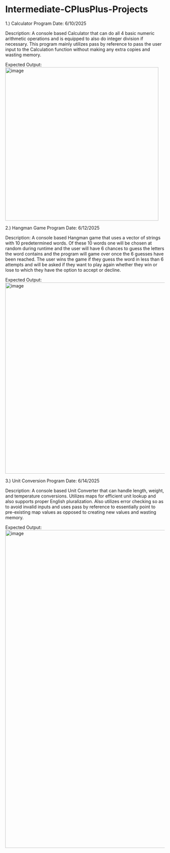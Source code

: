 # Intermediate-CPlusPlus-Projects

1.) Calculator Program
Date: 6/10/2025

Description: A console based Calculator that can do all 4 basic numeric arithmetic operations
and is equipped to also do integer division if necessary. This program mainly utilizes pass by
reference to pass the user input to the Calculation function without making any extra copies
and wasting memory.

Expected Output:
<img width="484" alt="image" src="https://github.com/user-attachments/assets/2eafee3d-de78-430f-91c7-28b1d3643d0b" />

2.) Hangman Game Program
Date: 6/12/2025

Description: A console based Hangman game that uses a vector of strings with 10 predetermined
words. Of these 10 words one will be chosen at random during runtime and the user will have
6 chances to guess the letters the word contains and the program will game over once the 6
guesses have been reached. The user wins the game if they guess the word in less than 6 attempts
and will be asked if they want to play again whether they win or lose to which they have the option
to accept or decline.

Expected Output:
<img width="603" alt="image" src="https://github.com/user-attachments/assets/988bff10-61b5-4f36-b8aa-7bb8ffdaed5c" />

3.) Unit Conversion Program
Date: 6/14/2025

Description: A console based Unit Converter that can handle length, weight, and temperature conversions.
Utilizes maps for efficient unit lookup and also supports proper English pluralization. Also utilizes error
checking so as to avoid invalid inputs and uses pass by reference to essentially point to pre-existing map values
as opposed to creating new values and wasting memory.

Expected Output:
<img width="1003" alt="image" src="https://github.com/user-attachments/assets/d1733c9a-83e8-4c4f-ae45-432574851dcb" />



